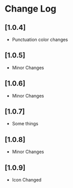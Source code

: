 # Change Log

## [1.0.4]

- Punctuation color changes

## [1.0.5]

- Minor Changes

## [1.0.6]

- Minor Changes

## [1.0.7]

- Some things

## [1.0.8]

- Minor Changes

## [1.0.9]

- Icon Changed
